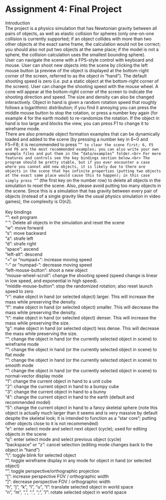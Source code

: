 # Assignment 4: Final Project
Introduction<br>
The project is a physics simulation that has Newtonian gravity between all pairs of objects, as well as elastic collision for spheres (only one-on-one collision is currently supported; if an object collides with more than two other objects at the exact same frame, the calculation would not be correct; you should also not put two objects at the same place; if the model is not a sphere, the collision calculation uses the smallest bounding sphere).<br>
User can navigate the scene with a FPS-style control with keyboard and mouse. User can shoot new objects into the scene by clicking the left mouse button (a preview of the object is displayed at the bottom-right corner of the screen, referred to as the object in “hand”). The default shooting speed is zero (i.e. put a static object at the bottom-right corner of the screen). User can change the shooting speed with the mouse wheel. A cone will appear at the bottom-right corner of the screen to indicate the shooting direction and speed. The size and density can also be changed interactively. Object in hand is given a random rotation speed that roughly follows a logarithmic distribution; if you find it annoying you can press the middle mouse button to stop the rotation, or press a number key again (for example 4 for the earth model) to re-randomize the rotation. If the object in hand is too large and blocks the view, you can press F1 to change it to wireframe mode.<br>
There are also premade object formation examples that can be dynamically loaded and added to the scene (by pressing a number key in 6~0 and F5~F8; it is recommended to press “`” to clear the scene first; 6, F5 and F6 are the most recommended examples; you can also write your own example files and put them in the “data/examples” folder.<br>
For more features and controls see the key bindings section below.<br>
The program should be pretty stable, but if you ever encounter a case where you cannot add new objects, it is likely due to there are objects in the scene that has infinite properties (putting two objects at the exact same place would cause this to happen); in this case simply press “`” (the first key on the number row) to delete all objects in the simulation to reset the scene. Also, please avoid putting too many objects in the scene. Since this is a simulation that has gravity between every pair of objects (instead of a single gravity like the usual physics simulation in video games), the complexity is O(n2).<br><br>
Key bindings<br>
“<esc>”: exit program<br>
“`”: Delete all objects in the simulation and reset the scene<br>
“w”: move forward<br>
“s”: move backward<br>
“a”: strafe left<br>
“d”: strafe right<br>
“space”: ascend<br>
“left-alt”: descend<br>
“=“ or “numpad+“: increase moving speed<br>
“-” or “numpad-”: decrease moving speed<br>
“left-mouse-button”: shoot a new object<br>
“mouse-wheel-scroll”: change the shooting speed (speed change is linear in low speed, and exponential in high speed).<br>
“middle-mouse-button”: stop the randomized rotation; also reset launch speed to zero<br>
“r”: make object in hand (or selected object) larger. This will increase the mass while preserving the density.<br>
“f”: make object in hand (or selected object) smaller. This will decrease the mass while preserving the density.<br>
“t”: make object in hand (or selected object) denser. This will increase the mass while preserving the size.<br>
“g”: make object in hand (or selected object) less dense. This will decrease the mass while preserving the size.<br>
“<F1>”: change the object in hand (or the currently selected object in scene) to wireframe mode<br>
“<F2>”: change the object in hand (or the currently selected object in scene) to flat mode<br>
“<F3>”: change the object in hand (or the currently selected object in scene) to smooth mode<br>
“<F4>”: change the object in hand (or the currently selected object in scene) to normal-vector display mode<br>
“1”: change the current object in hand to a unit cube<br>
“2”: change the current object in hand to a bumpy cube<br>
“3”: change the current object in hand to a bunny<br>
“4”: change the current object in hand to the earth (default and recommended model)<br>
“5”: change the current object in hand to a fancy skeletal sphere (note this object is actually much larger than it seems and is very massive by default despite the skeletal look; it is intended to function as a “star core”; putting other objects close to it is not recommended)<br>
“e”: enter select mode and select next object (cycle); used for editing objects in the scene<br>
“q”: enter select mode and select previous object (cycle)<br>
“backspace” or “z”: cancel selection (editing mode changes back to the object in “hand”)<br>
“\”: toggle blink for selected object<br>
“<tab>”: toggle wireframe display in any mode for object in hand (or selected object)<br>
“<enter>”: toggle perspective/orthographic projection<br>
“[”: increase perspective FOV / orthographic width<br>
“]”: decrease perspective FOV / orthographic width<br>
“h”, “j”, “k”, “l”, “u”, “I”: translate selected object in world space<br>
“n”, “m”, “,”, “.”, “;”, “/”: rotate selected object in world space<br>

